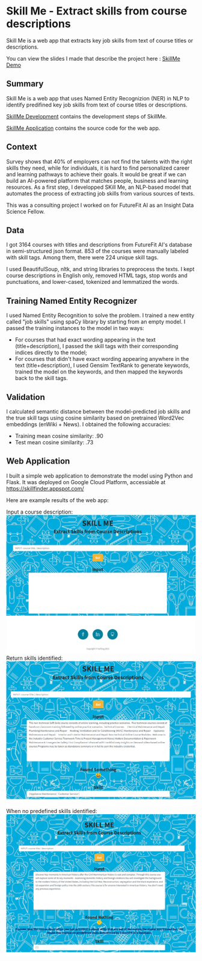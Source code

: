 # Skill Me - Extract skills from course descriptions
Skill Me is a web app that extracts key job skills from text of course titles or descriptions. 

You can view the slides I made that describe the project here : [SkillMe Demo](https://github.com/mollyteng/insight/blob/master/SkillMe_Demo.pdf)

## Summary
Skill Me is a web app that uses Named Entity Recognizion (NER) in NLP to identify predifined key job skills from text of course titles or descriptions.

[SkillMe Development](https://github.com/mollyteng/insight/tree/master/skill_me) contains the development steps of SkillMe.

[SkillMe Application](https://github.com/mollyteng/insight/tree/master/webapp) contains the source code for the web app.

## Context
Survey shows that 40% of employers can not find the talents with the right skills they need, while for individuals, it is hard to find personalized career and learning pathways to achieve their goals. It would be great if we can build an AI-powered platform that matches people, business and learning resources. As a first step, I developped SKill Me, an NLP-based model that automates the process of extracting job skills from various sources of texts.

This was a consulting project I worked on for FutureFit AI as an Insight Data Science Fellow.

## Data
I got 3164 courses with titles and descriptions from FutureFit AI's database in semi-structured json format. 853 of the courses were manually labeled with skill tags. Among them, there were 224 unique skill tags. 
 
I used BeautifulSoup, nltk, and string libraries to preprocess the texts. I kept course descriptions in English only, removed HTML tags, stop words and punctuations, and lower-cased, tokenized and lemmatized the words.

## Training Named Entity Recognizer
I used Named Entity Recognition to solve the problem. I trained a new entity called "job skills" using spaCy library by starting from an empty model. I passed the training instances to the model in two ways:

- For courses that had exact wording appearing in the text (title+description), I passed the skill tags with their corresponding indices directly to the model;
- For courses that didn't have exact wording appearing anywhere in the text (title+description), I used Gensim TextRank to generate keywords, trained the model on the keywords, and then mapped the keywords back to the skill tags.

## Validation
I calculated semantic distance between the model-predicted job skills and the true skill tags using cosine similarity based on pretrained Word2Vec embeddings (enWiki + News). I obtained the following accuracies:

- Training mean cosine similarity: .90
- Test mean cosine similarity: .73

## Web Application
I built a simple web application to demonstrate the model using Python and Flask. It was deployed on Google Cloud Platform, accessiable at https://skillfinder.appspot.com/

Here are example results of the web app:

Input a course description:
![Webapp Results1](webapp_results1.png)
Return skills identified:
![Webapp Results2](webapp_results2.png)
When no predefined skills identified:
![Webapp Results3](webapp_results3.png)
